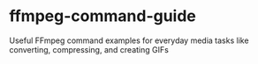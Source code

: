 # ffmpeg-command-guide
Useful FFmpeg command examples for everyday media tasks like converting, compressing, and creating GIFs
